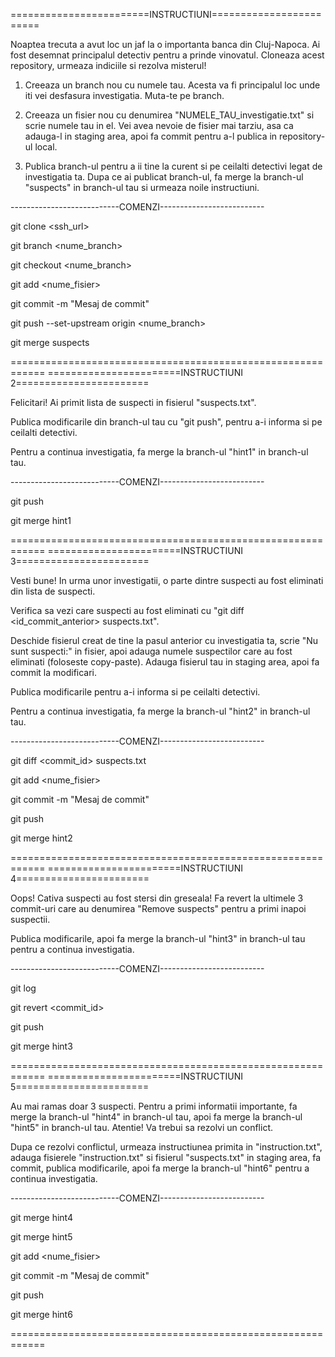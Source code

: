 ========================INSTRUCTIUNI========================

Noaptea trecuta a avut loc un jaf la o importanta banca din Cluj-Napoca. Ai fost desemnat principalul detectiv pentru a prinde vinovatul. Cloneaza acest repository, urmeaza indiciile si rezolva misterul!

1. Creeaza un branch nou cu numele tau. Acesta va fi principalul loc unde iti vei desfasura investigatia. Muta-te pe branch.

2. Creeaza un fisier nou cu denumirea "NUMELE_TAU_investigatie.txt" si scrie numele tau in el. Vei avea nevoie de fisier mai tarziu, asa ca adauga-l in staging area, apoi fa commit pentru a-l publica in repository-ul local.

3. Publica branch-ul pentru a ii tine la curent si pe ceilalti detectivi legat de investigatia ta. Dupa ce ai publicat branch-ul, fa merge la branch-ul "suspects" in branch-ul tau si urmeaza noile instructiuni.

---------------------------COMENZI--------------------------

git clone <ssh_url>

git branch <nume_branch>

git checkout <nume_branch>

git add <nume_fisier>

git commit -m "Mesaj de commit"

git push --set-upstream origin <nume_branch>

git merge suspects

============================================================
=======================INSTRUCTIUNI 2=======================

Felicitari! Ai primit lista de suspecti in fisierul "suspects.txt".

Publica modificarile din branch-ul tau cu "git push", pentru a-i informa si pe ceilalti detectivi.

Pentru a continua investigatia, fa merge la branch-ul "hint1" in branch-ul tau.

---------------------------COMENZI--------------------------

git push

git merge hint1

============================================================
=======================INSTRUCTIUNI 3=======================

Vesti bune! In urma unor investigatii, o parte dintre suspecti au fost eliminati din lista de suspecti.

Verifica sa vezi care suspecti au fost eliminati cu "git diff <id_commit_anterior> suspects.txt". 

Deschide fisierul creat de tine la pasul anterior cu investigatia ta, scrie "Nu sunt suspecti:" in fisier, apoi adauga numele suspectilor care au fost eliminati (foloseste copy-paste). Adauga fisierul tau in staging area, apoi fa commit la modificari.

Publica modificarile pentru a-i informa si pe ceilalti detectivi.

Pentru a continua investigatia, fa merge la branch-ul "hint2" in branch-ul tau.

---------------------------COMENZI--------------------------

git diff <commit_id> suspects.txt

git add <nume_fisier>

git commit -m "Mesaj de commit"

git push

git merge hint2

============================================================
=======================INSTRUCTIUNI 4=======================

Oops! Cativa suspecti au fost stersi din greseala! Fa revert la ultimele 3 commit-uri care au denumirea "Remove suspects" pentru a primi inapoi suspectii.

Publica modificarile, apoi fa merge la branch-ul "hint3" in branch-ul tau pentru a continua investigatia.

---------------------------COMENZI--------------------------

git log

git revert <commit_id>

git push

git merge hint3

============================================================
=======================INSTRUCTIUNI 5=======================

Au mai ramas doar 3 suspecti. Pentru a primi informatii importante, fa merge la branch-ul "hint4" in branch-ul tau, apoi fa merge la branch-ul "hint5" in branch-ul tau. Atentie! Va trebui sa rezolvi un conflict.

Dupa ce rezolvi conflictul, urmeaza instructiunea primita in "instruction.txt", adauga fisierele "instruction.txt" si fisierul "suspects.txt" in staging area, fa commit, publica modificarile, apoi fa merge la branch-ul "hint6" pentru a continua investigatia.

---------------------------COMENZI--------------------------

git merge hint4

git merge hint5

git add <nume_fisier>

git commit -m "Mesaj de commit"

git push

git merge hint6

============================================================
